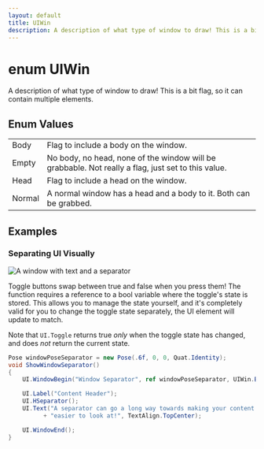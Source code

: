 ```yaml
---
layout: default
title: UIWin
description: A description of what type of window to draw! This is a bit flag, so it can contain multiple elements.
---
```

# enum UIWin

A description of what type of window to draw! This is a bit
flag, so it can contain multiple elements.




## Enum Values

|  |  |
|--|--|
|Body|Flag to include a body on the window.|
|Empty|No body, no head, none of the window will be grabbable. Not really a flag, just set to this value.|
|Head|Flag to include a head on the window.|
|Normal|A normal window has a head and a body to it. Both can be grabbed.|



## Examples

### Separating UI Visually

![A window with text and a separator]({{site.screen_url}}/UI/SeparatorWindow.jpg)

Toggle buttons swap between true and false when you press them! The
function requires a reference to a bool variable where the toggle's
state is stored. This allows you to manage the state yourself, and
it's completely valid for you to change the toggle state separately,
the UI element will update to match.

Note that `UI.Toggle` returns true _only_ when the toggle state has
changed, and does _not_ return the current state.

```csharp
Pose windowPoseSeparator = new Pose(.6f, 0, 0, Quat.Identity);
void ShowWindowSeparator()
{
	UI.WindowBegin("Window Separator", ref windowPoseSeparator, UIWin.Body);

	UI.Label("Content Header");
	UI.HSeparator();
	UI.Text("A separator can go a long way towards making your content "
	      + "easier to look at!", TextAlign.TopCenter);

	UI.WindowEnd();
}
```

